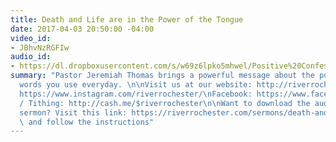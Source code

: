 ```yaml
---
title: Death and Life are in the Power of the Tongue
date: 2017-04-03 20:50:00 -04:00
video_id:
- JBhvNzRGFIw
audio_id:
- https://dl.dropboxusercontent.com/s/w69z6lpko5mhwel/Positive%20Confession%20Part%201.mp3?dl=0
summary: "Pastor Jeremiah Thomas brings a powerful message about the power of the
  words you use everyday. \n\nVisit us at our website: http://riverrochester.com/\nInstagram:
  https://www.instagram.com/riverrochester/\nFacebook: https://www.facebook.com/TheRiverAtRochester/\nGiving
  / Tithing: http://cash.me/$riverrochester\n\nWant to download the audio for this
  sermon? Visit this link: https://riverrochester.com/sermons/death-and-life-are-in-the-power-of-the-tongue.html
  \ and follow the instructions"
---
```


